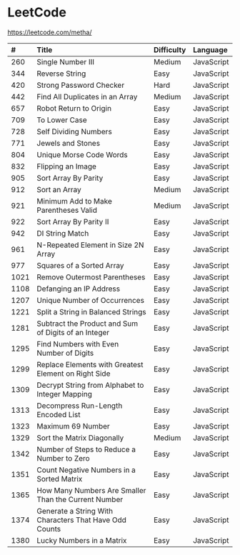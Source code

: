 # LeetCode

https://leetcode.com/metha/

| #    | Title                                                    | Difficulty | Language         |
| :--- | :------------------------------------------------------- | :--------- | :--------------- |
| 260  | Single Number III                                        | Medium     | JavaScript       |
| 344  | Reverse String                                           | Easy       | JavaScript       |
| 420  | Strong Password Checker                                  | Hard       | JavaScript       |
| 442  | Find All Duplicates in an Array                          | Medium     | JavaScript       |
| 657  | Robot Return to Origin                                   | Easy       | JavaScript       |
| 709  | To Lower Case                                            | Easy       | JavaScript       |
| 728  | Self Dividing Numbers                                    | Easy       | JavaScript       |
| 771  | Jewels and Stones                                        | Easy       | JavaScript       |
| 804  | Unique Morse Code Words                                  | Easy       | JavaScript       |
| 832  | Flipping an Image                                        | Easy       | JavaScript       |
| 905  | Sort Array By Parity                                     | Easy       | JavaScript       |
| 912  | Sort an Array                                            | Medium     | JavaScript       |
| 921  | Minimum Add to Make Parentheses Valid                    | Medium     | JavaScript       |
| 922  | Sort Array By Parity II                                  | Easy       | JavaScript       |
| 942  | DI String Match                                          | Easy       | JavaScript       |
| 961  | N-Repeated Element in Size 2N Array                      | Easy       | JavaScript       |
| 977  | Squares of a Sorted Array                                | Easy       | JavaScript       |
| 1021 | Remove Outermost Parentheses                             | Easy       | JavaScript       |
| 1108 | Defanging an IP Address                                  | Easy       | JavaScript       |
| 1207 | Unique Number of Occurrences                             | Easy       | JavaScript       |
| 1221 | Split a String in Balanced Strings                       | Easy       | JavaScript       |
| 1281 | Subtract the Product and Sum of Digits of an Integer     | Easy       | JavaScript       |
| 1295 | Find Numbers with Even Number of Digits                  | Easy       | JavaScript       |
| 1299 | Replace Elements with Greatest Element on Right Side     | Easy       | JavaScript       |
| 1309 | Decrypt String from Alphabet to Integer Mapping          | Easy       | JavaScript       |
| 1313 | Decompress Run-Length Encoded List                       | Easy       | JavaScript       |
| 1323 | Maximum 69 Number                                        | Easy       | JavaScript       |
| 1329 | Sort the Matrix Diagonally                               | Medium     | JavaScript       |
| 1342 | Number of Steps to Reduce a Number to Zero               | Easy       | JavaScript       |
| 1351 | Count Negative Numbers in a Sorted Matrix                | Easy       | JavaScript       |
| 1365 | How Many Numbers Are Smaller Than the Current Number     | Easy       | JavaScript       |
| 1374 | Generate a String With Characters That Have Odd Counts   | Easy       | JavaScript       |
| 1380 | Lucky Numbers in a Matrix                                | Easy       | JavaScript       |
